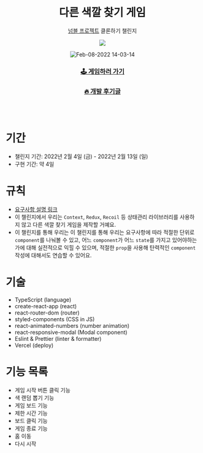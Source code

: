 <div align=center>

# **다른 색깔 찾기 게임**

[넘블 프로젝트](https://numble-react.vercel.app/) 클론하기 챌린지

![](https://images.velog.io/images/junghyeonsu/post/943745b6-4b26-4400-bd39-9803ebc4a99c/image.png)

![Feb-08-2022 14-03-14](https://user-images.githubusercontent.com/54893898/152930533-85088c86-4c22-4ccc-8b66-8298fd91d177.gif)

### [🕹️ 게임하러 가기](https://find-different-color.vercel.app/)

### [🔥 개발 후기글](https://velog.io/@junghyeonsu/React-Numble-Challenge-%EB%8B%A4%EB%A5%B8-%EC%83%89%EA%B9%94-%EC%B0%BE%EA%B8%B0-%EA%B2%8C%EC%9E%84-%EB%A7%8C%EB%93%A4%EA%B8%B0)

</div>

<br />
<br />

# 기간

- 챌린지 기간: 2022년 2월 4일 (금) - 2022년 2월 13일 (일)
- 구현 기간: 약 4일

# 규칙

- [요구사항 설명 링크](https://www.numble.it/45cee9d3-49ad-4f67-9d2a-14607c2eeba7#c4eaa8bc4ec1492aa0be0fc9ff04d2e2)
- 이 챌린지에서 우리는 `Context`, `Redux`, `Recoil` 등 상태관리 라이브러리를 사용하지 않고 다른 색깔 찾기 게임을 제작할 거예요.
- 이 챌린지를 통해 우리는 이 챌린지를 통해 우리는 요구사항에 따라 적절한 단위로 `component`를 나눠볼 수 있고, 어느 `component`가 어느 `state`를 가지고 있어야하는가에 대해 실전적으로 익힐 수 있으며, 적절한 `prop`을 사용해 탄력적인 `component` 작성에 대해서도 연습할 수 있어요.

# 기술

- TypeScript (language)
- create-react-app (react)
- react-router-dom (router)
- styled-components (CSS in JS)
- react-animated-numbers (number animation)
- react-responsive-modal (Modal component)
- Eslint & Prettier (linter & formatter)
- Vercel (deploy)

# 기능 목록

- 게임 시작 버튼 클릭 기능
- 색 랜덤 뽑기 기능
- 게임 보드 기능
- 제한 시간 기능
- 보드 클릭 기능
- 게임 종료 기능
- 홈 이동
- 다시 시작
